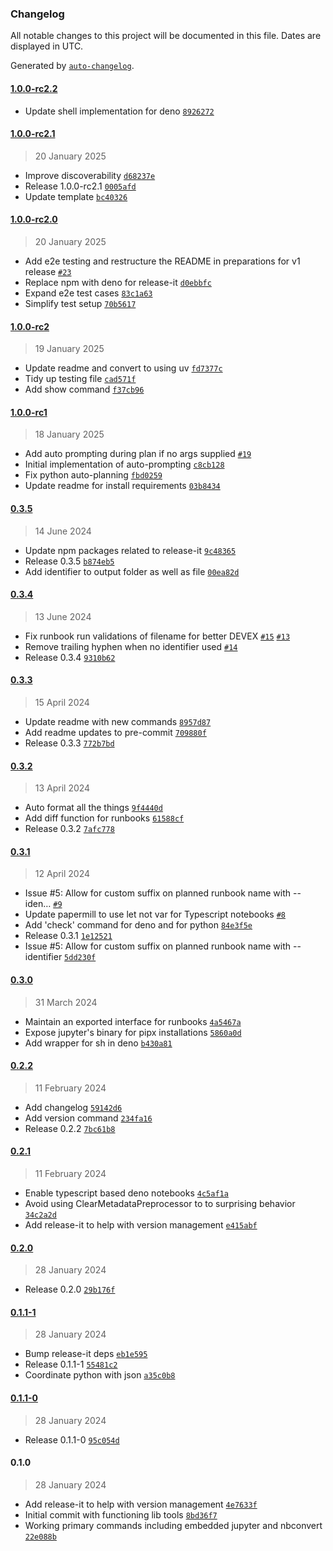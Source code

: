 ### Changelog

All notable changes to this project will be documented in this file. Dates are displayed in UTC.

Generated by [`auto-changelog`](https://github.com/CookPete/auto-changelog).

#### [1.0.0-rc2.2](https://github.com/zph/runbook/compare/1.0.0-rc2.1...1.0.0-rc2.2)

- Update shell implementation for deno [`8926272`](https://github.com/zph/runbook/commit/8926272d66f40605e9e80aa10ae11b7f255cb0a1)

#### [1.0.0-rc2.1](https://github.com/zph/runbook/compare/1.0.0-rc2.0...1.0.0-rc2.1)

> 20 January 2025

- Improve discoverability [`d68237e`](https://github.com/zph/runbook/commit/d68237ebb39701e7be1eb7aac5e405c9d6486c5d)
- Release 1.0.0-rc2.1 [`0005afd`](https://github.com/zph/runbook/commit/0005afd36fb204201085f3b22c26fe04d87fff41)
- Update template [`bc40326`](https://github.com/zph/runbook/commit/bc40326112ea1fa57e0f14dd18a3b640c50ef123)

#### [1.0.0-rc2.0](https://github.com/zph/runbook/compare/1.0.0-rc2...1.0.0-rc2.0)

> 20 January 2025

- Add e2e testing and restructure the README in preparations for v1 release [`#23`](https://github.com/zph/runbook/pull/23)
- Replace npm with deno for release-it [`d0ebbfc`](https://github.com/zph/runbook/commit/d0ebbfcdcd0bd29c752cd06ba36fec6449bc25c9)
- Expand e2e test cases [`83c1a63`](https://github.com/zph/runbook/commit/83c1a635bd62e053fea98f88d306bba06ac69df5)
- Simplify test setup [`70b5617`](https://github.com/zph/runbook/commit/70b5617e1f3edcff2dacf095f402365493940fa0)

#### [1.0.0-rc2](https://github.com/zph/runbook/compare/1.0.0-rc1...1.0.0-rc2)

> 19 January 2025

- Update readme and convert to using uv [`fd7377c`](https://github.com/zph/runbook/commit/fd7377ccad8191b02c9bed2db8ac426c7c49baa1)
- Tidy up testing file [`cad571f`](https://github.com/zph/runbook/commit/cad571ffc45a99a7d5e4b75d3b5341a105fd2898)
- Add show command [`f37cb96`](https://github.com/zph/runbook/commit/f37cb96f6b3188ddb1a60e0ae923bc709eb226cc)

#### [1.0.0-rc1](https://github.com/zph/runbook/compare/0.3.5...1.0.0-rc1)

> 18 January 2025

- Add auto prompting during plan if no args supplied [`#19`](https://github.com/zph/runbook/pull/19)
- Initial implementation of auto-prompting [`c8cb128`](https://github.com/zph/runbook/commit/c8cb12823e9c8bafe21c44e441bb57afcfbe7eab)
- Fix python auto-planning [`fbd0259`](https://github.com/zph/runbook/commit/fbd0259ca481e849e84bc71b3f525c84210af8aa)
- Update readme for install requirements [`03b8434`](https://github.com/zph/runbook/commit/03b84346abdc17290bf961ace3060e5d195f1ce6)

#### [0.3.5](https://github.com/zph/runbook/compare/0.3.4...0.3.5)

> 14 June 2024

- Update npm packages related to release-it [`9c48365`](https://github.com/zph/runbook/commit/9c48365399140118aadaeccfbcfabc32e35c484d)
- Release 0.3.5 [`b874eb5`](https://github.com/zph/runbook/commit/b874eb5b98e29eee20072f6fa543106d1c0e2c0d)
- Add identifier to output folder as well as file [`00ea82d`](https://github.com/zph/runbook/commit/00ea82d250fe66d1698a9cfcd7ab1714b00705c9)

#### [0.3.4](https://github.com/zph/runbook/compare/0.3.3...0.3.4)

> 13 June 2024

- Fix runbook run validations of filename for better DEVEX [`#15`](https://github.com/zph/runbook/issues/15) [`#13`](https://github.com/zph/runbook/issues/13)
- Remove trailing hyphen when no identifier used [`#14`](https://github.com/zph/runbook/issues/14)
- Release 0.3.4 [`9310b62`](https://github.com/zph/runbook/commit/9310b62bb067baed7f3a81115e5e23a0df2979dc)

#### [0.3.3](https://github.com/zph/runbook/compare/0.3.2...0.3.3)

> 15 April 2024

- Update readme with new commands [`8957d87`](https://github.com/zph/runbook/commit/8957d87687bde487228b990d8e7100d8780a399a)
- Add readme updates to pre-commit [`709880f`](https://github.com/zph/runbook/commit/709880f32e69c525a863647e4f46d834f9fec611)
- Release 0.3.3 [`772b7bd`](https://github.com/zph/runbook/commit/772b7bd580272f83dd1c5c9acc2cacab2be9a48d)

#### [0.3.2](https://github.com/zph/runbook/compare/0.3.1...0.3.2)

> 13 April 2024

- Auto format all the things [`9f4440d`](https://github.com/zph/runbook/commit/9f4440dba6e0f0aa0a1220e8b26b0c16f3479136)
- Add diff function for runbooks [`61588cf`](https://github.com/zph/runbook/commit/61588cfbdf50872435c0e83cd0429bc7123e6406)
- Release 0.3.2 [`7afc778`](https://github.com/zph/runbook/commit/7afc778b26d0664a54f5bd9bc2e593173b130c53)

#### [0.3.1](https://github.com/zph/runbook/compare/0.3.0...0.3.1)

> 12 April 2024

- Issue #5: Allow for custom suffix on planned runbook name with --iden… [`#9`](https://github.com/zph/runbook/pull/9)
- Update papermill to use let not var for Typescript notebooks [`#8`](https://github.com/zph/runbook/pull/8)
- Add 'check' command for deno and for python [`84e3f5e`](https://github.com/zph/runbook/commit/84e3f5ed56f65b8b498dfb8a2af77845657d4cab)
- Release 0.3.1 [`1e12521`](https://github.com/zph/runbook/commit/1e125210d712ee117303a30dd350a09903b0a693)
- Issue #5: Allow for custom suffix on planned runbook name with --identifier [`5dd230f`](https://github.com/zph/runbook/commit/5dd230f6bb2b5bae6896ac69296155428d30e3ae)

#### [0.3.0](https://github.com/zph/runbook/compare/0.2.2...0.3.0)

> 31 March 2024

- Maintain an exported interface for runbooks [`4a5467a`](https://github.com/zph/runbook/commit/4a5467a4d1c1e307e9ce8dcc75ff9afde7df3206)
- Expose jupyter's binary for pipx installations [`5860a0d`](https://github.com/zph/runbook/commit/5860a0dfea4898a023a0dbc96061d58a540a4a67)
- Add wrapper for sh in deno [`b430a81`](https://github.com/zph/runbook/commit/b430a8139f6548f5a50467cfdab65787fd200998)

#### [0.2.2](https://github.com/zph/runbook/compare/0.2.1...0.2.2)

> 11 February 2024

- Add changelog [`59142d6`](https://github.com/zph/runbook/commit/59142d68b6cf620896fe96ad668d1409022e1d19)
- Add version command [`234fa16`](https://github.com/zph/runbook/commit/234fa166c29c983d61298e7911c25721cfed8024)
- Release 0.2.2 [`7bc61b8`](https://github.com/zph/runbook/commit/7bc61b8a115e3f0bb8b7f5ba9c9410bbd01b241c)

#### [0.2.1](https://github.com/zph/runbook/compare/0.2.0...0.2.1)

> 11 February 2024

- Enable typescript based deno notebooks [`4c5af1a`](https://github.com/zph/runbook/commit/4c5af1ada9284a6f196ca59a3b124862505bdff2)
- Avoid using ClearMetadataPreprocessor to to surprising behavior [`34c2a2d`](https://github.com/zph/runbook/commit/34c2a2d2a00127052238043c1151cff80a8f4f35)
- Add release-it to help with version management [`e415abf`](https://github.com/zph/runbook/commit/e415abf124564b1eb29335ee18ca7f99364be111)

#### [0.2.0](https://github.com/zph/runbook/compare/0.1.1-1...0.2.0)

> 28 January 2024

- Release 0.2.0 [`29b176f`](https://github.com/zph/runbook/commit/29b176f116e0832c73c539d505e118d69ddcfca8)

#### [0.1.1-1](https://github.com/zph/runbook/compare/0.1.1-0...0.1.1-1)

> 28 January 2024

- Bump release-it deps [`eb1e595`](https://github.com/zph/runbook/commit/eb1e5959bead18ccefb261e0e04662724907639e)
- Release 0.1.1-1 [`55481c2`](https://github.com/zph/runbook/commit/55481c2b0a651d24f4605fdbacbb6ed156c5a8c7)
- Coordinate python with json [`a35c0b8`](https://github.com/zph/runbook/commit/a35c0b89a5fe924f7ba3149673966923ba6c0a56)

#### [0.1.1-0](https://github.com/zph/runbook/compare/0.1.0...0.1.1-0)

> 28 January 2024

- Release 0.1.1-0 [`95c054d`](https://github.com/zph/runbook/commit/95c054deab52d7496be280be5237b46323bd8af7)

#### 0.1.0

> 28 January 2024

- Add release-it to help with version management [`4e7633f`](https://github.com/zph/runbook/commit/4e7633fd3bc0d3344b938a748bd707c89878bc6f)
- Initial commit with functioning lib tools [`8bd36f7`](https://github.com/zph/runbook/commit/8bd36f72db2af1ed5ee9fc9dcdb9b88e52ad9f30)
- Working primary commands including embedded jupyter and nbconvert [`22e088b`](https://github.com/zph/runbook/commit/22e088b78d27fdb31e3accf12124333d695352f6)
